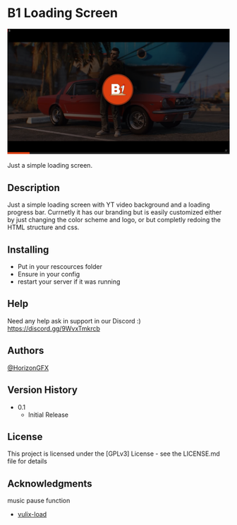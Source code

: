 # B1 Loading Screen

<div align="middle"> <img width="auto" src="https://raw.githubusercontent.com/Burn-One-Studios/.github/main/assets/B1Loading.PNG"/> </div>

Just a simple loading screen.

## Description

Just a simple loading screen with YT video background and a loading progress bar. Currnetly it has our branding but is easily customized either by just changing the color scheme and logo, or but completly redoing the HTML structure and css.

## Installing

- Put in your rescources folder
- Ensure in your config
- restart your server if it was running

## Help

Need any help ask in support in our Discord :)
https://discord.gg/9WvxTmkrcb

## Authors

[@HorizonGFX](https://twitter.com/Horizon_GFX)

## Version History

- 0.1
  - Initial Release

## License

This project is licensed under the [GPLv3] License - see the LICENSE.md file for details

## Acknowledgments

music pause function

- [vulix-load](https://github.com/Psykopaten/vulix-load)
